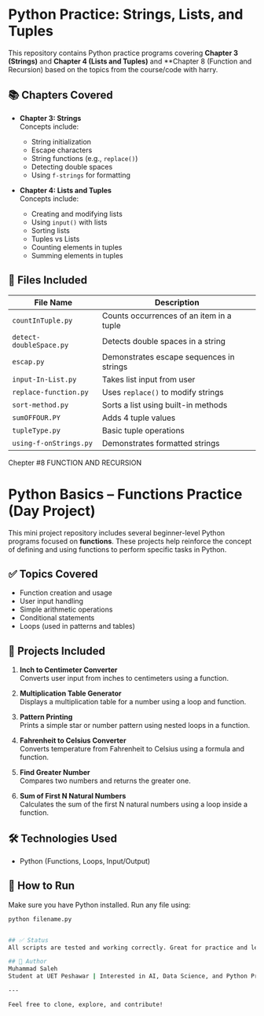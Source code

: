 # Python Practice: Strings, Lists, and Tuples

This repository contains Python practice programs covering **Chapter 3 (Strings)** and **Chapter 4 (Lists and Tuples)** and **Chapter 8 (Function and Recursion) based on the topics from the course/code with harry.

## 📚 Chapters Covered
- **Chapter 3: Strings**  
  Concepts include:
  - String initialization
  - Escape characters
  - String functions (e.g., `replace()`)
  - Detecting double spaces
  - Using `f-strings` for formatting

- **Chapter 4: Lists and Tuples**  
  Concepts include:
  - Creating and modifying lists
  - Using `input()` with lists
  - Sorting lists
  - Tuples vs Lists
  - Counting elements in tuples
  - Summing elements in tuples

## 📂 Files Included

| File Name              | Description                              |
|------------------------|------------------------------------------|
| `countInTuple.py`      | Counts occurrences of an item in a tuple |
| `detect-doubleSpace.py`| Detects double spaces in a string        |
| `escap.py`             | Demonstrates escape sequences in strings |
| `input-In-List.py`     | Takes list input from user               |
| `replace-function.py`  | Uses `replace()` to modify strings       |
| `sort-method.py`       | Sorts a list using built-in methods      |
| `sumOFFOUR.PY`         | Adds 4 tuple values                      |
| `tupleType.py`         | Basic tuple operations                   |
| `using-f-onStrings.py` | Demonstrates formatted strings           |

Chepter #8 FUNCTION AND RECURSION
# Python Basics – Functions Practice (Day Project)

This mini project repository includes several beginner-level Python programs focused on **functions**. These projects help reinforce the concept of defining and using functions to perform specific tasks in Python.

## ✅ Topics Covered
- Function creation and usage
- User input handling
- Simple arithmetic operations
- Conditional statements
- Loops (used in patterns and tables)

## 📂 Projects Included
1. **Inch to Centimeter Converter**  
   Converts user input from inches to centimeters using a function.

2. **Multiplication Table Generator**  
   Displays a multiplication table for a number using a loop and function.

3. **Pattern Printing**  
   Prints a simple star or number pattern using nested loops in a function.

4. **Fahrenheit to Celsius Converter**  
   Converts temperature from Fahrenheit to Celsius using a formula and function.

5. **Find Greater Number**  
   Compares two numbers and returns the greater one.

6. **Sum of First N Natural Numbers**  
   Calculates the sum of the first N natural numbers using a loop inside a function.

## 🛠 Technologies Used
- Python (Functions, Loops, Input/Output)

## 📌 How to Run
Make sure you have Python installed. Run any file using:
```bash
python filename.py


## ✅ Status
All scripts are tested and working correctly. Great for practice and learning purposes.

## 📌 Author
Muhammad Saleh
Student at UET Peshawar | Interested in AI, Data Science, and Python Programming

---

Feel free to clone, explore, and contribute!
